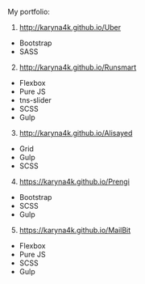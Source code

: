 My portfolio:

1. http://karyna4k.github.io/Uber 
- Bootstrap
- SASS
2. http://karyna4k.github.io/Runsmart 
  - Flexbox
  - Pure JS
  - tns-slider
  - SCSS
  - Gulp
3. http://karyna4k.github.io/Alisayed
  - Grid
  - Gulp
  - SCSS
4. https://karyna4k.github.io/Prengi
  - Bootstrap
  - SCSS
  - Gulp
  
5. https://karyna4k.github.io/MailBit
  - Flexbox
  - Pure JS
  - SCSS
  - Gulp
